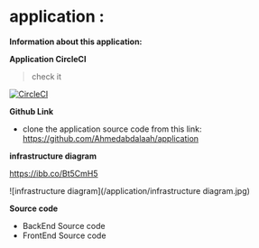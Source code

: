 # application :

**Information about this application:**

**Application CircleCI**

> check it 

[![CircleCI](https://circleci.com/gh/Ahmedabdalaah/application.svg?style=shield)](https://app.circleci.com/pipelines/github/Ahmedabdalaah)


**Github Link**

- clone the application source code from this link: https://github.com/Ahmedabdalaah/application


**infrastructure diagram**

https://ibb.co/Bt5CmH5 

![infrastructure diagram](/application/infrastructure diagram.jpg)

**Source code**

- BackEnd Source code
- FrontEnd Source code









